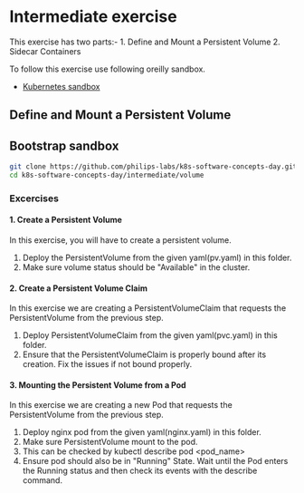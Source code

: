 # Intermediate exercise

This exercise has two parts:-
    1. Define and Mount a Persistent Volume
    2. Sidecar Containers

To follow this exercise use following oreilly sandbox.

- [Kubernetes sandbox](https://learning.oreilly.com/scenarios/kubernetes-sandbox/9781492062820/)

## Define and Mount a Persistent Volume
## Bootstrap sandbox

```bash
git clone https://github.com/philips-labs/k8s-software-concepts-day.git
cd k8s-software-concepts-day/intermediate/volume
```
### Excercises

#### 1. Create a Persistent Volume

In this exercise, you will have to create a persistent volume.

1. Deploy the PersistentVolume from the given yaml(pv.yaml) in this folder.
2. Make sure volume status should be "Available" in the cluster.

#### 2. Create a Persistent Volume Claim

In this exercise we are creating a PersistentVolumeClaim that requests the PersistentVolume from the previous step.

1. Deploy PersistentVolumeClaim from the given yaml(pvc.yaml) in this folder.
2. Ensure that the PersistentVolumeClaim is properly bound after its creation. Fix the issues if not bound properly.

#### 3. Mounting the Persistent Volume from a Pod

In this exercise we are creating a new Pod that requests the PersistentVolume from the previous step.

1. Deploy nginx pod from the given yaml(nginx.yaml) in this folder.
2. Make sure PersistentVolume mount to the pod.
3. This can be checked by kubectl describe pod <pod_name>
4. Ensure pod should also be in "Running" State. Wait until the Pod enters the Running status and then check its events with the describe command.

